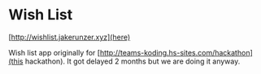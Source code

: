 Wish List
==========

[http://wishlist.jakerunzer.xyz](here)

Wish list app originally for [http://teams-koding.hs-sites.com/hackathon](this hackathon).
It got delayed 2 months but we are doing it anyway.

